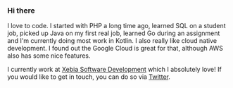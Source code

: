 ### Hi there

I love to code. I started with PHP a long time ago, learned SQL on a student job, picked up Java on my first real job, learned Go during an assignment and I'm currently doing most work in Kotlin. I also really like cloud native development. I found out the Google Cloud is great for that, although AWS also has some nice features.

I currently work at [Xebia Software Development](https://software.xebia.com/) which I absolutely love! If you would like to get in touch, you can do so via [Twitter](https://twitter.com/BenjaminKomen).

<!--
**benjaminkomen/benjaminkomen** is a ✨ _special_ ✨ repository because its `README.md` (this file) appears on your GitHub profile.

Here are some ideas to get you started:

- 🔭 I’m currently working on ...
- 🌱 I’m currently learning ...
- 👯 I’m looking to collaborate on ...
- 🤔 I’m looking for help with ...
- 💬 Ask me about ...
- 📫 How to reach me: ...
- 😄 Pronouns: ...
- ⚡ Fun fact: ...
-->
